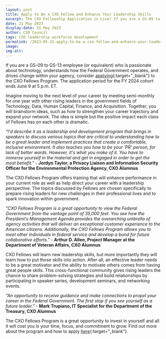 ```yaml
---
layout: post
title: Apply to Be a CXO Fellow and Enhance Your Leadership Skills
excerpt: The CXO Fellowship Application is Live! If you are a GS-09 to GS-13 employee (or equivalent) who is passionate about technology, understands how the Federal Government operates, and drives change within your agency, consider applying to the CXO Fellows Program. The application period for the FY 2024 cohort ends June 9 at 5 p.m. ET.
date: 31 May 2023
display-date: 31 May 2023
author: CIO Council
tags: CXO leadership workforce development
permalink: /2023-05-31-apply-to-be-a-cxo-fellow-and-enhance-your-leadership-skills/
image: 
img-alt: 
---
```


If you are a GS-09 to GS-13 employee (or equivalent) who is passionate about technology, understands how the Federal Government operates, and drives change within your agency, consider [applying](https://feedback.gsa.gov/jfe/form/SV_cHjX1ugnUiQfEPQ){:target="_blank"} to the CXO Fellows Program. The application period for the FY 2024 cohort ends June 9 at 5 p.m. ET.

Imagine moving to the next level of your career by meeting semi-monthly for one year with other rising leaders in the government fields of Technology, Data, Human Capital, Finance, and Acquisition. Together, you will brainstorm ideas, such as how to strengthen your career trajectory and expand your network. The idea is simple but the positive impact each class of Fellows has on each other is dramatic.

*"I'd describe it as a leadership and development program that brings in speakers to discuss various topics that are critical to understanding how to be a great leader and implement practices that create a comfortable, inclusive environment. It also teaches you how to be your 'PR' person, for lack of better words. However, it's what you make of it. You have to immerse yourself in the material and get in engaged in order to get the most benefit."* - **Jordyn Taylor, a Privacy Liaison and Information Security Officer for the Environmental Protection Agency, CXO Alumnus**

The CXO Fellows Program offers training that will enhance performance in your current role as well as help direct your career with a leadership perspective. The topics discussed by Fellows are chosen specifically to prepare rising leaders for new challenges in their professional lives and to spark innovation within government.

*"CXO Fellows Program is a great opportunity to view the Federal Government from the vantage point of 35,000 feet. You see how the President's Management Agenda provides the overarching umbrella of agency activities that will deliver an exceptional customer experience to the American citizens. Additionally, the CXO Fellows Program allows you to meet other individuals in federal service and develop a bond for future collaborative efforts."* - **Arthur D. Allen, Project Manager at the Department of Veteran Affairs, CXO Alumnus**

CXO Fellows will learn new leadership skills, but more importantly they will learn how to put those skills into action. After all, an effective leader needs to be a great motivator and the ability to motivate others comes from having great people skills. This cross-functional community gives rising leaders the chance to share problem-solving strategies and build relationships by participating in speaker series, development seminars, and networking events.

*"An opportunity to receive guidance and make connections to propel your career in the Federal Government. The first stop if you see yourself as a future leader."* - **Mark Trupiano, IT Specialist for the Department of the Treasury, CXO Alumnus**

The CXO Fellows Program is a great opportunity to invest in yourself and all it will cost you is your time, focus, and commitment to grow. Find out more about the program and how to apply [here](https://www.cfo.gov/cxo-fellows/){:target="_blank"}.
